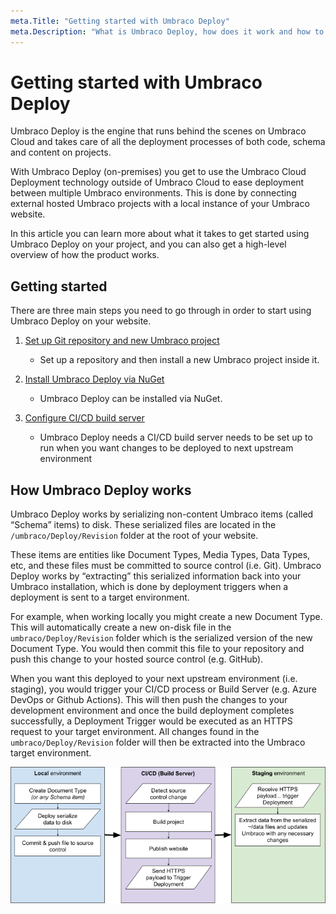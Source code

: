 ```yaml
---
meta.Title: "Getting started with Umbraco Deploy"
meta.Description: "What is Umbraco Deploy, how does it work and how to get started using Umbraco Deploy "
---
```


# Getting started with Umbraco Deploy

Umbraco Deploy is the engine that runs behind the scenes on Umbraco Cloud and takes care of all the deployment processes of both code, schema and content on projects.

With Umbraco Deploy (on-premises) you get to use the Umbraco Cloud Deployment technology outside of Umbraco Cloud to ease deployment between multiple Umbraco environments. This is done by connecting external hosted Umbraco projects with a local instance of your Umbraco website.

In this article you can learn more about what it takes to get started using Umbraco Deploy on your project, and you can also get a high-level overview of how the product works.

## Getting started

There are three main steps you need to go through in order to start using Umbraco Deploy on your website.

1. [Set up Git repository and new Umbraco project](installing-deploy/new-site.md#set-up-git-repository-and-umbraco-project)
    - Set up a repository and then install a new Umbraco project inside it.

2. [Install Umbraco Deploy via NuGet](installing-deploy/new-site.md#installing-and-setting-up-umbraco-deploy)
    - Umbraco Deploy can be installed via NuGet.

3. [Configure CI/CD build server](installing-deploy/new-site.md#set-up-cicd-pipeline)
    - Umbraco Deploy needs a CI/CD build server needs to be set up to run when you want changes to be deployed to next upstream environment

## How Umbraco Deploy works

Umbraco Deploy works by serializing non-content Umbraco items (called “Schema” items) to disk. These serialized files are located in the `/umbraco/Deploy/Revision` folder at the root of your website.

These items are entities like Document Types, Media Types, Data Types, etc, and these files must be committed to source control (i.e. Git). Umbraco Deploy works by “extracting” this serialized information back into your Umbraco installation, which is done by deployment triggers when a deployment is sent to a target environment.

For example, when working locally you might create a new Document Type. This will automatically create a new on-disk file in the `umbraco/Deploy/Revision` folder which is the serialized version of the new Document Type. You would then commit this file to your repository and push this change to your hosted source control (e.g. GitHub).

When you want this deployed to your next upstream environment (i.e. staging), you would trigger your CI/CD process or Build Server (e.g. Azure DevOps or Github Actions). This will then push the changes to your development environment and once the build deployment completes successfully, a Deployment Trigger would be executed as an HTTPS request to your target environment. All changes found in the `umbraco/Deploy/Revision` folder will then be extracted into the Umbraco target environment.

![Deploy workflow](images/Deploy_concept.png)
